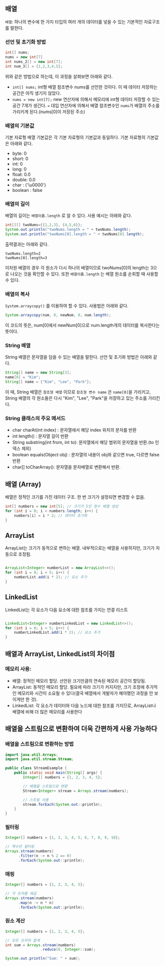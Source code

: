 ## 배열

`배열`: 하나의 변수에 한 가지 타입의 여러 개의 데이터를 넣을 수 있는 기본적인 자료구조를 말한다.

### 선언 및 초기화 방법

```java
int[] nums;
nums = new int[7]
int nums_2[] = new int[7];
int num_3[] = {1,2,3,4,5};
```

위와 같은 방법으로 하는데, 이 과정을 살펴보면 아래와 같다.
- `int[] nums;`
  int형 배열 참조변수 nums를 선언한 것이다. 이 때 데이터 저장하는 공간은 아직 생기지 않았다.
- `nums = new int[7];`
  new 연산자에 의해서 메모리에 int형 데이터 저장할 수 있는 공간 7개가 생긴다.
  `=` 대입 연산자에 의해서 배열 참조변수인 `nums`가 배열의 주소를 가리키게 된다.(nums[0]이 저장된 주소)

### 배열의 기본값

기본 자료형 배열 기본값은 각 기본 자료형의 기본값과 동일하다. 기본 자료형의 기본값은 아래와 같다.


- byte: 0
- short: 0
- int: 0
- long: 0
- float: 0.0
- double: 0.0
- char :        ('\u0000')
- boolean : false


### 배열의 길이

배열의 길이는 `배열이름.length` 로 알 수 있다. 사용 예시는 아래와 같다.
```java
int[][] twoNums={{1,2,3}, {4,5,6}};
System.out.println("twoNums.length = " + twoNums.length);
System.out.println("twoNums[0].length = " + twoNums[0].length);
```
출력결과는 아래와 같다.

```text
twoNums.length=2
twoNums[0].length=3
```
이차원 배열의 경우 각 원소가 다시 하나의 배열이므로 twoNums[0]의 length는 3으로 나오는 것을 확인할 수 있다.
또한 `배열이름.length` 는 배열 원소를 순회할 때 사용할 수 있다.

### 배열의 복사

`System.arraycopy()` 를 이용하여 할 수 있다. 사용법은 아래와 같다.
```java
System.arraycopy(num, 0, newNum, 0, num.length);
```
이 코드의 뜻은, num[0]에서 newNum[0]으로 num.length개의 데이터를 복사한다는 뜻이다.

### String 배열

String 배열은 문자열을 담을 수 있는 배열을 말한다. 선언 및 초기화 방법은 아래와 같다.
```java
String[] name = new String[3];
name[0] = "Kim";
String[] name = {"Kim", "Lee", "Park"};
```
이 때, String 배열은 `참조형 배열` 이므로 `참조형 변수 name` 은 `name[0]`을 가리키고, String 배열의 각 원소들은 다시 "Kim", "Lee", "Park"을 저장하고 있는 주소를 가리킨다.

### String 클래스의 주요 메서드

- char charAt(int index) : 문자열에서 해당 index 위치의 문자를 반환
- int length() : 문자열 길이 반환
- String substring(int from, int to): 문자열에서 해당 범위의 문자열을 반환.(to 인덱스 제외)
- boolean equals(Object obj) : 문자열의 내용이 obj와 같으면 true, 다르면 false 반환
- char[] toCharArray(): 문자열을 문자배열로 변환해서 반환.


## 배열 (Array)
배열은 정적인 크기를 가진 데이터 구조. 한 번 크기가 설정되면 변경할 수 없음.

```java
int[] numbers = new int[5]; // 크기가 5인 정수 배열 생성
for (int i = 0; i < numbers.length; i++) {
    numbers[i] = i * 2; // 데이터 초기화
}
```
## ArrayList
ArrayList는 크기가 동적으로 변하는 배열. 내부적으로는 배열을 사용하지만, 크기가 자동으로 조정됨.

```java

ArrayList<Integer> numberList = new ArrayList<>();
for (int i = 0; i < 5; i++) {
    numberList.add(i * 2); // 요소 추가
}
```
## LinkedList
LinkedList는 각 요소가 다음 요소에 대한 참조를 가지는 연결 리스트

```java

LinkedList<Integer> numberLinkedList = new LinkedList<>();
for (int i = 0; i < 5; i++) {
    numberLinkedList.add(i * 2); // 요소 추가
}
```

## 배열과 ArrayList, LinkedList의 차이점

### 메모리 사용:
- 배열: 정적인 메모리 할당. 선언된 크기만큼의 연속된 메모리 공간이 할당됨.
- ArrayList: 동적인 메모리 할당. 필요에 따라 크기가 커지지만, 크기 조정에 추가적인 메모리와 시간이 소요될 수 있다(결국 배열에서 개발자가 해야했던 과정을 안 보이게만 한 것).
- LinkedList: 각 요소가 데이터와 다음 노드에 대한 참조를 가지므로, ArrayList나 배열에 비해 더 많은 메모리를 사용한다




## 배열을 스트림으로 변환하여 더욱 간편하게 사용 가능하다


### 배열을 스트림으로 변환하는 방법
```java
import java.util.Arrays;
import java.util.stream.Stream;

public class StreamExample {
    public static void main(String[] args) {
        Integer[] numbers = {1, 2, 3, 4, 5};

        // 배열을 스트림으로 변환
        Stream<Integer> stream = Arrays.stream(numbers);

        // 스트림 사용
        stream.forEach(System.out::println);
    }
}
```

### 필터링
```java
Integer[] numbers = {1, 2, 3, 4, 5, 6, 7, 8, 9, 10};

// 짝수만 필터링
Arrays.stream(numbers)
      .filter(n -> n % 2 == 0)
      .forEach(System.out::println);
```

### 매핑
```java
Integer[] numbers = {1, 2, 3, 4, 5};

// 각 숫자를 제곱
Arrays.stream(numbers)
      .map(n -> n * n)
      .forEach(System.out::println);
```

### 원소 계산
```java
Integer[] numbers = {1, 2, 3, 4, 5};

// 모든 숫자의 합계
int sum = Arrays.stream(numbers)
                .reduce(0, Integer::sum);

System.out.println("Sum: " + sum);

```
